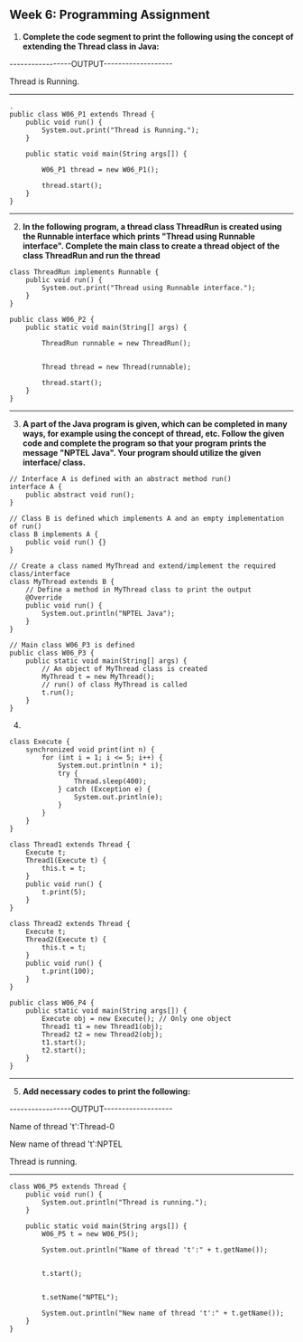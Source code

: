 ## **Week 6:  Programming Assignment**


1. **Complete the code segment to print the following using the concept of extending the Thread class in Java:**

-----------------OUTPUT-------------------

Thread is Running.

-------------------------------------------------
```
.
public class W06_P1 extends Thread {   
    public void run() {               
        System.out.print("Thread is Running."); 
    }

    public static void main(String args[]) {
        
        W06_P1 thread = new W06_P1();
        
        thread.start();
    }
}
```
---

2. **In the following program, a thread class ThreadRun is created using the Runnable interface which prints "Thread using Runnable interface". Complete the main class to create a thread object of the class ThreadRun and run the thread**

```
class ThreadRun implements Runnable {
    public void run() { 
        System.out.print("Thread using Runnable interface."); 
    } 
}

public class W06_P2 {
    public static void main(String[] args) {
      
        ThreadRun runnable = new ThreadRun();
        
     
        Thread thread = new Thread(runnable);
        
        thread.start();
    }
}

```
---

3. **A part of the Java program is given, which can be completed in many ways, for example using the concept of thread, etc.  Follow the given code and complete the program so that your program prints the message "NPTEL Java". Your program should utilize the given interface/ class.**
```
// Interface A is defined with an abstract method run()
interface A {
    public abstract void run();
}

// Class B is defined which implements A and an empty implementation of run()
class B implements A {
    public void run() {}
}

// Create a class named MyThread and extend/implement the required class/interface
class MyThread extends B {
    // Define a method in MyThread class to print the output
    @Override
    public void run() {
        System.out.println("NPTEL Java");
    }
}

// Main class W06_P3 is defined
public class W06_P3 {
    public static void main(String[] args) {
        // An object of MyThread class is created
        MyThread t = new MyThread();
        // run() of class MyThread is called
        t.run();
    }
}
```

4. 

```
class Execute {
    synchronized void print(int n) { 
        for (int i = 1; i <= 5; i++) {
            System.out.println(n * i);
            try {
                Thread.sleep(400);
            } catch (Exception e) {
                System.out.println(e);
            }
        }
    }
} 

class Thread1 extends Thread {
    Execute t;
    Thread1(Execute t) {
        this.t = t;
    }
    public void run() {
        t.print(5);
    }
}

class Thread2 extends Thread {
    Execute t;
    Thread2(Execute t) {
        this.t = t;
    }
    public void run() {
        t.print(100);
    }
}

public class W06_P4 {
    public static void main(String args[]) {
        Execute obj = new Execute(); // Only one object  
        Thread1 t1 = new Thread1(obj);
        Thread2 t2 = new Thread2(obj);
        t1.start();
        t2.start();
    }
}

```
---

5. **Add necessary codes to print the following:**



-----------------OUTPUT-------------------

Name of thread 't':Thread-0

New name of thread 't':NPTEL

Thread is running.

-------------------------------------------------
```
class W06_P5 extends Thread {  
    public void run() {  
        System.out.println("Thread is running.");  
    }  
  
    public static void main(String args[]) {  
        W06_P5 t = new W06_P5();  
        
        System.out.println("Name of thread 't':" + t.getName());  
        
        
        t.start();  
        
      
        t.setName("NPTEL");  
        
        System.out.println("New name of thread 't':" + t.getName());  
    }  
}
